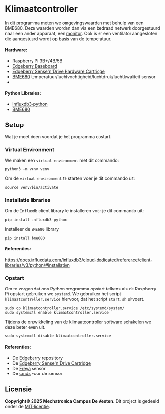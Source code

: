 # Klimaatcontroller
In dit programma meten we omgevingswaarden met behulp van een BME680. Deze waarden worden dan via een bedraad netwerk doorgestuurd naar een ander apparaat, een [monitor](https://github.com/DeVestenMechatronica/raspberrypi-iot-dashboard). Ook is er een ventilator aangesloten die aangestuurd wordt op basis van de temperatuur.

#### Hardware: 
- Raspberry Pi 3B+/4B/5B 
- [Edgeberry Baseboard](https://github.com/Edgeberry/Edgeberry-Baseboard)
- [Edgeberry Sense'n'Drive Hardware Cartridge](https://github.com/Edgeberry/Edgeberry-HWCartridge-SenseAndDrive)
- [BME680](https://www.bosch-sensortec.com/media/boschsensortec/downloads/datasheets/bst-bme680-ds001.pdf) temperatuur/luchtvochtigheid/luchtdruk/luchtkwaliteit sensor
- 

#### Python Libraries:
- [influxdb3-python]() 
- [BME680](https://pypi.org/project/bme680/)


## Setup
Wat je moet doen voordat je het programma opstart.

### Virtual Environment
We maken een `virtual environment` met dit commando:
```
python3 -m venv venv
```
Om de `virtual environment` te starten voer je dit commando uit:
```
source venv/bin/activate
```
### Installatie libraries
Om de `Influxdb` client library te installeren voer je dit commando uit:
```
pip install influxdb3-python
```
Installeer de `BME680` library
```
pip install bme680
```
#### Referenties:
https://docs.influxdata.com/influxdb3/cloud-dedicated/reference/client-libraries/v3/python/#installation 

### Opstart
Om te zorgen dat ons Python programma opstart telkens als de Raspberry Pi opstart gebruiken we `systemd`. We gebruiken het script `klimaatcontroller.service` hiervoor, dat het script `start.sh` uitvoert.
```
sudo cp klimaatcontroller.service /etc/systemd/system/
sudo systemctl enable klimaatcontroller.service
```
Tijdens de ontwikkeling van de klimaatcontroller software schakelen we deze beter even uit.
```
sudo systemctl disable klimaatcontroller.service
```

#### Referenties:
- De [Edgeberry](https://github.com/Edgeberry) repository
- De [Edgeberry Sense'n'Drive Cartridge](https://github.com/Edgeberry/Edgeberry_SenseAndDrive_Cartridge)
- De [Freya](https://github.com/Freya-Vivariums/Freya-sensor) sensor
- De [cmds](https://learn.pimoroni.com/article/getting-started-with-bme680-breakout) voor de sensor

## Licensie
**Copyright© 2025 Mechatronica Campus De Vesten**. Dit project is gedeeld onder de [MIT-licentie](LICENSE.txt).


